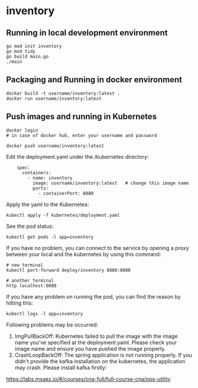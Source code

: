 # inventory

## Running in local development environment

```
go mod init inventory
go mod tidy 
go build main.go
./main

```

## Packaging and Running in docker environment

```
docker build -t username/inventory:latest .
docker run username/inventory:latest
```

## Push images and running in Kubernetes

```
docker login 
# in case of docker hub, enter your username and password

docker push username/inventory:latest
```

Edit the deployment.yaml under the /kubernetes directory:
```
    spec:
      containers:
        - name: inventory
          image: username/inventory:latest   # change this image name
          ports:
            - containerPort: 8080

```

Apply the yaml to the Kubernetes:
```
kubectl apply -f kubernetes/deployment.yaml
```

See the pod status:
```
kubectl get pods -l app=inventory
```

If you have no problem, you can connect to the service by opening a proxy between your local and the kubernetes by using this command:
```
# new terminal
kubectl port-forward deploy/inventory 8080:8080

# another terminal
http localhost:8080
```

If you have any problem on running the pod, you can find the reason by hitting this:
```
kubectl logs -l app=inventory
```

Following problems may be occurred:

1. ImgPullBackOff:  Kubernetes failed to pull the image with the image name you've specified at the deployment.yaml. Please check your image name and ensure you have pushed the image properly.
1. CrashLoopBackOff: The spring application is not running properly. If you didn't provide the kafka installation on the kubernetes, the application may crash. Please install kafka firstly:

https://labs.msaez.io/#/courses/cna-full/full-course-cna/ops-utility

